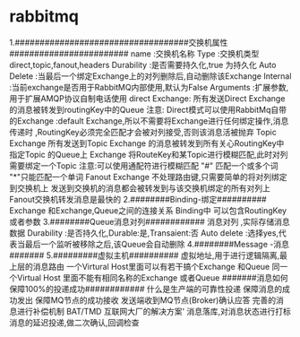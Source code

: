 # rabbitmq
1.###################################交换机属性######################## name :交换机名称 Type :交换机类型 direct,topic,fanout,headers Durability :是否需要持久化,true 为持久化 Auto  Delete :当最后一个绑定Exchange上的对列删除后,自动删除该Exchange Internal :当前exchange是否用于RabbitMQ内部使用,默认为False Arguments :扩展参数,用于扩展AMQP协议自制电话使用  direct Exchange:  所有发送Direct Exchange 的消息被转发到routingKey中的Queue 注意:     Direct模式可以使用RabbitMq自带的Exchange :default Exchange,所以不需要将Exchange进行任何绑定操作,消息传递时     ,RoutingKey必须完全匹配才会被对列接受,否则该消息活被抛弃  Topic Exchange  所有发送到Topic Exchange 的消息被转发到所有关心RoutingKey中指定Topic 的Queue上     Exchange 将RouteKey和某Topic进行模糊匹配,此时对列需要绑定一个Topic 注意:可以使用通配符进行模糊匹配   "#" 匹配一个或多个词   "*"只能匹配一个单词    Fanout Exchange   不处理路由键,只需要简单的将对列绑定到交换机上   发送到交换机的消息都会被转发到与该交换机绑定的所有对列上   Fanout交换机转发消息是最快的    2.########Binding-绑定########## Exchange 和Exchange,Queue之间的连接关系  Binding中 可以包含RoutingKey或者参数  3.########Queue消息对列############ 消息对列 ,实际存储消息数据 Durability :是否持久化,Durable:是,Transaient:否  Auto delete :选择yes,代表当最后一个监听被移除之后,该Queue会自动删除  4.########Message -消息#######  5.#########虚拟主机########## 虚拟地址,用于进行逻辑隔离,最上层的消息路由 一个Virtural Host里面可以有若干搞个Exchange 和Queue 同一个Virtual Host 里面不能有相同名称的Exchange 或者Queue     #######消息如何保障100%的投递成功############ 什么是生产端的可靠性投递    保障消息的成功发出    保障MQ节点的成功接收    发送端收到MQ节点(Broker)确认应答    完善的消息进行补偿机制 BAT/TMD 互联网大厂的解决方案' 消息落库,对消息状态进行打标 消息的延迟投递,做二次确认,回调检查

